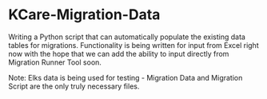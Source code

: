 # KCare-Migration-Data
Writing a Python script that can automatically populate the existing data tables for migrations. Functionality is being written for input from Excel right now with the hope that we can add the ability to input directly from Migration Runner Tool soon.

Note: Elks data is being used for testing - Migration Data and Migration Script are the only truly necessary files.
